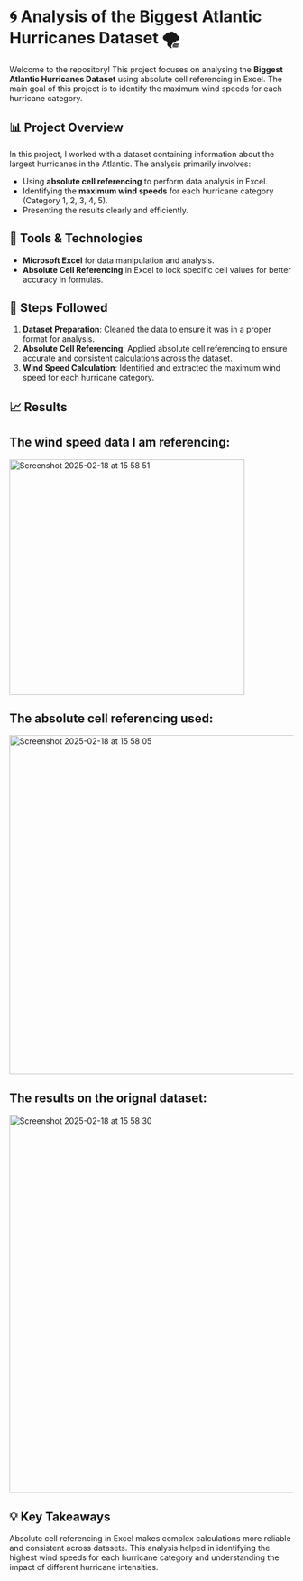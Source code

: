 # 🌀 Analysis of the Biggest Atlantic Hurricanes Dataset 🌪️

Welcome to the repository! This project focuses on analysing the **Biggest Atlantic Hurricanes Dataset** using absolute cell referencing in Excel. The main goal of this project is to identify the maximum wind speeds for each hurricane category.

## 📊 Project Overview

In this project, I worked with a dataset containing information about the largest hurricanes in the Atlantic. The analysis primarily involves:

- Using **absolute cell referencing** to perform data analysis in Excel.
- Identifying the **maximum wind speeds** for each hurricane category (Category 1, 2, 3, 4, 5).
- Presenting the results clearly and efficiently.

## 🔧 Tools & Technologies

- **Microsoft Excel** for data manipulation and analysis.
- **Absolute Cell Referencing** in Excel to lock specific cell values for better accuracy in formulas.

## 📝 Steps Followed

1. **Dataset Preparation**: Cleaned the data to ensure it was in a proper format for analysis.
2. **Absolute Cell Referencing**: Applied absolute cell referencing to ensure accurate and consistent calculations across the dataset.
3. **Wind Speed Calculation**: Identified and extracted the maximum wind speed for each hurricane category.


## 📈 Results

## The wind speed data I am referencing:

<img width="417" alt="Screenshot 2025-02-18 at 15 58 51" src="https://github.com/user-attachments/assets/abcc31bf-a0cd-42d0-8f7c-329c24340c9b" />



## The  absolute cell referencing used:


<img width="600" alt="Screenshot 2025-02-18 at 15 58 05" src="https://github.com/user-attachments/assets/c016a476-3383-4980-9772-8cfdae94f60e" />



## The results on the orignal dataset:


<img width="669" alt="Screenshot 2025-02-18 at 15 58 30" src="https://github.com/user-attachments/assets/c58a19b7-6a4d-468a-a91f-102877f7fb84" />




## 💡 Key Takeaways

Absolute cell referencing in Excel makes complex calculations more reliable and consistent across datasets.
This analysis helped in identifying the highest wind speeds for each hurricane category and understanding the impact of different hurricane intensities.
